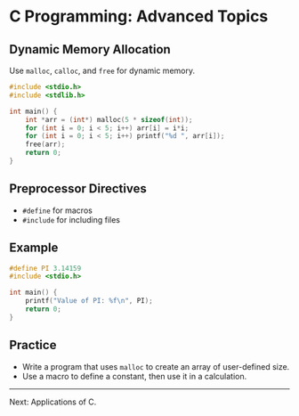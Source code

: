 # C Programming: Advanced Topics

## Dynamic Memory Allocation
Use `malloc`, `calloc`, and `free` for dynamic memory.
```c
#include <stdio.h>
#include <stdlib.h>

int main() {
    int *arr = (int*) malloc(5 * sizeof(int));
    for (int i = 0; i < 5; i++) arr[i] = i*i;
    for (int i = 0; i < 5; i++) printf("%d ", arr[i]);
    free(arr);
    return 0;
}
```

## Preprocessor Directives
- `#define` for macros
- `#include` for including files

## Example
```c
#define PI 3.14159
#include <stdio.h>

int main() {
    printf("Value of PI: %f\n", PI);
    return 0;
}
```

## Practice
- Write a program that uses `malloc` to create an array of user-defined size.
- Use a macro to define a constant, then use it in a calculation.

---
Next: Applications of C.
